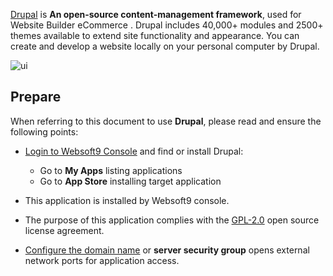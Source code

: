 [Drupal](https://www.drupal.org/) is **An open-source content-management framework**, used for Website Builder eCommerce . Drupal includes 40,000+ modules and 2500+ themes available to extend site functionality and appearance. You can create and develop a website locally on your personal computer by Drupal.


![ui](https://libs.websoft9.com/Websoft9/DocsPicture/zh/drupal/drupal-gui-websoft9.png)


## Prepare

When referring to this document to use **Drupal**, please read and ensure the following points:

- [Login to Websoft9 Console](./login-console) and find or install Drupal:
  - Go to **My Apps** listing applications 
  - Go to **App Store** installing target application

- This application is installed by Websoft9 console.


- The purpose of this application complies with the [GPL-2.0](https://opensource.org/licenses/GPL-2.0) open source license agreement.


- [Configure the domain name](./domain-set) or **server security group** opens external network ports for application access.